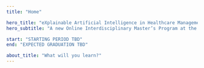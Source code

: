 ```yaml
---
title: "Home"

hero_title: "eXplainable Artificial Intelligence in Healthcare Management"
hero_subtitle: "A new Online Interdisciplinary Master’s Program at the Intersection of AI and Health Care awarded by the University of Pavia."

start: "STARTING PERIOD TBD"
end: "EXPECTED GRADUATION TBD"

about_title: "What will you learn?"
---
```

